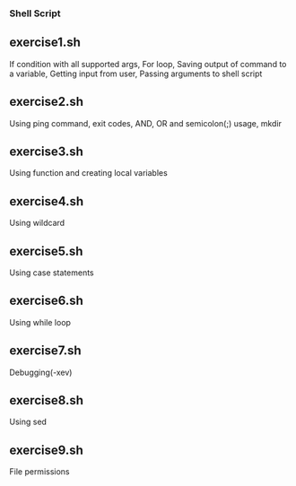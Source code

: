 ### Shell Script ###

## exercise1.sh ##
If condition with all supported args, For loop, Saving output of command to a variable, Getting input from user, Passing arguments to shell script

## exercise2.sh ##
Using ping command, exit codes, AND, OR and semicolon(;) usage, mkdir

## exercise3.sh ##
Using function and creating local variables

## exercise4.sh ##
Using wildcard

## exercise5.sh ##
Using case statements

## exercise6.sh ##
Using while loop

## exercise7.sh ##
Debugging(-xev)

## exercise8.sh ##
Using sed

## exercise9.sh ##
File permissions